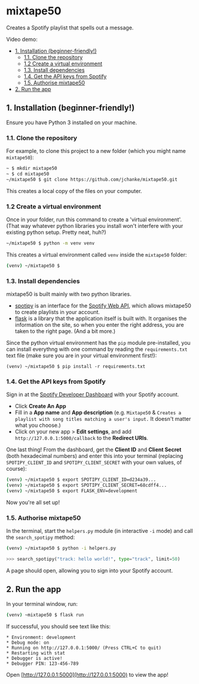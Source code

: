 # mixtape50

Creates a Spotify playlist that spells out a message.

Video demo: 

- [1. Installation (beginner-friendly!)](#1-installation-beginner-friendly)
    - [1.1. Clone the repository](#11-clone-the-repository)
    - [1.2 Create a virtual environment](#12-create-a-virtual-environment)
    - [1.3. Install dependencies](#13-install-dependencies)
    - [1.4. Get the API keys from Spotify](#14-get-the-api-keys-from-spotify)
    - [1.5. Authorise mixtape50](#15-authorise-mixtape50)
- [2. Run the app](#2-run-the-app)

## 1. Installation (beginner-friendly!)

Ensure you have Python 3 installed on your machine.

### 1.1. Clone the repository

For example, to clone this project to a new folder (which you might name `mixtape50`):

```bash
~ $ mkdir mixtape50
~ $ cd mixtape50
~/mixtape50 $ git clone https://github.com/jchanke/mixtape50.git
```

This creates a local copy of the files on your computer.

### 1.2 Create a virtual environment

Once in your folder, run this command to create a 'virtual environment'. (That way whatever python libraries you install won't interfere with your existing python setup. Pretty neat, huh?)

```bash
~/mixtape50 $ python -m venv venv
```

This creates a virtual environment called `venv` inside the `mixtape50` folder:

```bash
(venv) ~/mixtape50 $
```

### 1.3. Install dependencies

mixtape50 is built mainly with two python libraries.

* [spotipy](https://spotipy.readthedocs.io/en/2.19.0/) is an interface for the [Spotify Web API](https://developer.spotify.com/documentation/web-api/), which allows mixtape50 to create playlists in your account.
* [flask](https://flask.palletsprojects.com/en/2.0.x/) is a library that the application itself is built with. It organises the information on the site, so when you enter the right address, you are taken to the right page. (And a bit more.)

Since the python virtual environment has the `pip` module pre-installed, you can install everythng with one command by reading the `requirements.txt` text file (make sure you are in your virtual environment first!):

```
(venv) ~/mixtape50 $ pip install -r requirements.txt
```

### 1.4. Get the API keys from Spotify

Sign in at the [Spotify Developer Dashboard](https://developer.spotify.com/dashboard/) with your Spotify account.

* Click **Create An App**
* Fill in a **App name** and **App description** (e.g. `Mixtape50` & `Creates a playlist with song titles matching a user's input.` It doesn't matter what you choose.)
* Click on your new app > **Edit settings**, and add `http://127.0.0.1:5000/callback` to the **Redirect URIs**.

One last thing! From the dashboard, get the **Client ID** and **Client Secret** (both hexadecimal numbers) and enter this into your terminal (replacing `SPOTIPY_CLIENT_ID` and `SPOTIPY_CLIENT_SECRET` with your own values, of course):

```bash
(venv) ~/mixtape50 $ export SPOTIPY_CLIENT_ID=d234a39...
(venv) ~/mixtape50 $ export SPOTIPY_CLIENT_SECRET=68cdff4...
(venv) ~/mixtape50 $ export FLASK_ENV=development
```

Now you're all set up!

### 1.5. Authorise mixtape50

In the terminal, start the `helpers.py` module (in interactive `-i` mode) and call the `search_spotipy` method:

```bash
(venv) ~/mixtape50 $ python -i helpers.py
```
```python
>>> search_spotipy("track: hello world!", type="track", limit=50)
```

A page should open, allowing you to sign into your Spotify account.

## 2. Run the app

In your terminal window, run:

```bash
(venv) ~mixtape50 $ flask run
```

If successful, you should see text like this:

```
* Environment: development
* Debug mode: on
* Running on http://127.0.0.1:5000/ (Press CTRL+C to quit)
* Restarting with stat
* Debugger is active!
* Debugger PIN: 123-456-789
```

Open [http://127.0.0.1:5000](http://127.0.0.1:5000) to view the app!

